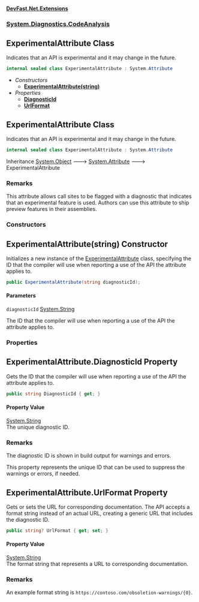 #### [DevFast.Net.Extensions](index.md 'index')
### [System.Diagnostics.CodeAnalysis](System.Diagnostics.CodeAnalysis.md 'System.Diagnostics.CodeAnalysis')

## ExperimentalAttribute Class

Indicates that an API is experimental and it may change in the future.

```csharp
internal sealed class ExperimentalAttribute : System.Attribute
```
- *Constructors*
  - **[ExperimentalAttribute(string)](System.Diagnostics.CodeAnalysis.ExperimentalAttribute.md#System.Diagnostics.CodeAnalysis.ExperimentalAttribute.ExperimentalAttribute(string) 'System.Diagnostics.CodeAnalysis.ExperimentalAttribute.ExperimentalAttribute(string)')**
- *Properties*
  - **[DiagnosticId](System.Diagnostics.CodeAnalysis.ExperimentalAttribute.md#System.Diagnostics.CodeAnalysis.ExperimentalAttribute.DiagnosticId 'System.Diagnostics.CodeAnalysis.ExperimentalAttribute.DiagnosticId')**
  - **[UrlFormat](System.Diagnostics.CodeAnalysis.ExperimentalAttribute.md#System.Diagnostics.CodeAnalysis.ExperimentalAttribute.UrlFormat 'System.Diagnostics.CodeAnalysis.ExperimentalAttribute.UrlFormat')**

## ExperimentalAttribute Class

Indicates that an API is experimental and it may change in the future.

```csharp
internal sealed class ExperimentalAttribute : System.Attribute
```

Inheritance [System.Object](https://docs.microsoft.com/en-us/dotnet/api/System.Object 'System.Object') &#129106; [System.Attribute](https://docs.microsoft.com/en-us/dotnet/api/System.Attribute 'System.Attribute') &#129106; ExperimentalAttribute

### Remarks
This attribute allows call sites to be flagged with a diagnostic that indicates that an experimental
feature is used. Authors can use this attribute to ship preview features in their assemblies.
### Constructors

<a name='System.Diagnostics.CodeAnalysis.ExperimentalAttribute.ExperimentalAttribute(string)'></a>

## ExperimentalAttribute(string) Constructor

Initializes a new instance of the [ExperimentalAttribute](System.Diagnostics.CodeAnalysis.ExperimentalAttribute.md 'System.Diagnostics.CodeAnalysis.ExperimentalAttribute') class,
specifying the ID that the compiler will use when reporting a use of the API the attribute applies to.

```csharp
public ExperimentalAttribute(string diagnosticId);
```
#### Parameters

<a name='System.Diagnostics.CodeAnalysis.ExperimentalAttribute.ExperimentalAttribute(string).diagnosticId'></a>

`diagnosticId` [System.String](https://docs.microsoft.com/en-us/dotnet/api/System.String 'System.String')

The ID that the compiler will use when reporting a use of the API the attribute applies to.
### Properties

<a name='System.Diagnostics.CodeAnalysis.ExperimentalAttribute.DiagnosticId'></a>

## ExperimentalAttribute.DiagnosticId Property

Gets the ID that the compiler will use when reporting a use of the API the attribute applies to.

```csharp
public string DiagnosticId { get; }
```

#### Property Value
[System.String](https://docs.microsoft.com/en-us/dotnet/api/System.String 'System.String')  
The unique diagnostic ID.

### Remarks
The diagnostic ID is shown in build output for warnings and errors.

This property represents the unique ID that can be used to suppress the warnings or errors, if needed.

<a name='System.Diagnostics.CodeAnalysis.ExperimentalAttribute.UrlFormat'></a>

## ExperimentalAttribute.UrlFormat Property

Gets or sets the URL for corresponding documentation.
The API accepts a format string instead of an actual URL, creating a generic URL that includes the diagnostic ID.

```csharp
public string? UrlFormat { get; set; }
```

#### Property Value
[System.String](https://docs.microsoft.com/en-us/dotnet/api/System.String 'System.String')  
The format string that represents a URL to corresponding documentation.

### Remarks
An example format string is `https://contoso.com/obsoletion-warnings/{0}`.